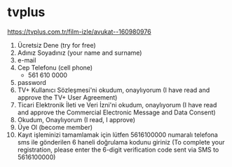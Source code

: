 # tvplus

https://tvplus.com.tr/film-izle/avukat--160980976

1. Ücretsiz Dene (try for free)
2. Adınız Soyadınız (your name and surname)
3. e-mail
4. Cep Telefonu (cell phone)
   - 561 610 0000
5. password
6. TV+ Kullanıcı Sözleşmesi'ni okudum, onaylıyorum (I have read and approve the
   TV+ User Agreement)
7. Ticari Elektronik İleti ve Veri İzni'ni okudum, onaylıyorum (I have read and
   approve the Commercial Electronic Message and Data Consent)
8. Okudum, Onaylıyorum (I read, I approve)
9. Üye Ol (become member)
10. Kayıt işleminizi tamamlamak için lütfen 5616100000 numaralı telefona sms
   ile gönderilen 6 haneli doğrulama kodunu giriniz (To complete your
   registration, please enter the 6-digit verification code sent via SMS to
   5616100000)

